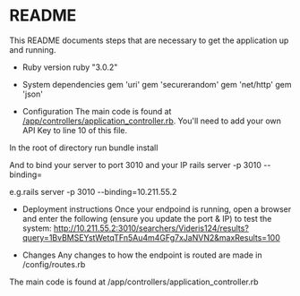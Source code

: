 # README
This README documents steps that are necessary to get the application up and running.

* Ruby version
ruby "3.0.2"


* System dependencies
gem 'uri'
gem 'securerandom'
gem 'net/http'
gem 'json'


* Configuration
The main code is found at [/app/controllers/application_controller.rb](/app/controllers/application_controller.rb). You'll need to add your own API Key to line 10 of this file.

In the root of directory run
bundle install  

And to bind your server to port 3010 and your IP
rails server -p 3010 --binding=<IP-OF-YOUR-HOST>

e.g.rails server -p 3010 --binding=10.211.55.2


* Deployment instructions
Once your endpoind is running, open a browser and enter the following (ensure you update the port & IP) to test the system:
http://10.211.55.2:3010/searchers/Videris124/results?query=1BvBMSEYstWetqTFn5Au4m4GFg7xJaNVN2&maxResults=100


* Changes
Any changes to how the endpoint is routed are made in /config/routes.rb

The main code is found at /app/controllers/application_controller.rb
